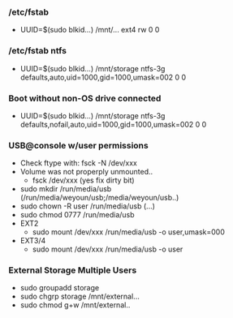 ### /etc/fstab
- UUID=$(sudo blkid...) /mnt/... ext4  rw  0 0

### /etc/fstab ntfs
- UUID=$(sudo blkid...) /mnt/storage ntfs-3g defaults,auto,uid=1000,gid=1000,umask=002 0 0

### Boot without non-OS drive connected
- UUID=$(sudo blkid...) /mnt/storage ntfs-3g defaults,nofail,auto,uid=1000,gid=1000,umask=002 0 0

### USB@console w/user permissions
- Check ftype with: fsck -N /dev/xxx
- Volume was not properply unmounted..
    - fsck /dev/xxx (yes fix dirty bit)
- sudo mkdir /run/media/usb (/run/media/weyoun/usb;/media/weyoun/usb..)
- sudo chown -R user /run/media/usb (...)
- sudo chmod 0777 /run/media/usb
- EXT2
    - sudo mount /dev/xxx /run/media/usb -o user,umask=000
- EXT3/4
    - sudo mount /dev/xxx /run/media/usb -o user

### External Storage Multiple Users
- sudo groupadd storage
- sudo chgrp storage /mnt/external...
- sudo chmod g+w /mnt/external..
